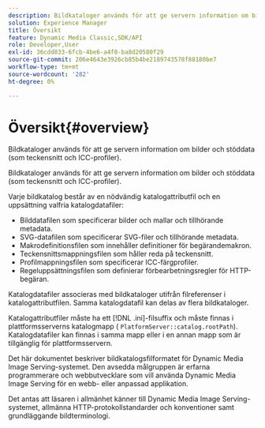```yaml
---
description: Bildkataloger används för att ge servern information om bilder och stöddata (som teckensnitt och ICC-profiler).
solution: Experience Manager
title: Översikt
feature: Dynamic Media Classic,SDK/API
role: Developer,User
exl-id: 36cdd833-6fcb-4be6-a4f8-ba8d20580f29
source-git-commit: 206e4643e3926cb85b4be2189743578f88180be7
workflow-type: tm+mt
source-wordcount: '282'
ht-degree: 0%

---
```


# Översikt{#overview}

Bildkataloger används för att ge servern information om bilder och stöddata (som teckensnitt och ICC-profiler).

Bildkataloger används för att ge servern information om bilder och stöddata (som teckensnitt och ICC-profiler).

Varje bildkatalog består av en nödvändig katalogattributfil och en uppsättning valfria katalogdatafiler:

* Bilddatafilen som specificerar bilder och mallar och tillhörande metadata.
* SVG-datafilen som specificerar SVG-filer och tillhörande metadata.
* Makrodefinitionsfilen som innehåller definitioner för begärandemakron.
* Teckensnittsmappningsfilen som håller reda på teckensnitt.
* Profilmappningsfilen som specificerar ICC-färgprofiler.
* Regeluppsättningsfilen som definierar förbearbetningsregler för HTTP-begäran.

Katalogdatafiler associeras med bildkataloger utifrån filreferenser i katalogattributfilen. Samma katalogdatafil kan delas av flera bildkataloger.

Katalogattributfiler måste ha ett [!DNL .ini]-filsuffix och måste finnas i plattformsserverns katalogmapp ( `PlatformServer::catalog.rootPath`). Katalogdatafiler kan finnas i samma mapp eller i en annan mapp som är tillgänglig för plattformsservern.

Det här dokumentet beskriver bildkatalogsfilformatet för Dynamic Media Image Serving-systemet. Den avsedda målgruppen är erfarna programmerare och webbutvecklare som vill använda Dynamic Media Image Serving för en webb- eller anpassad applikation.

Det antas att läsaren i allmänhet känner till Dynamic Media Image Serving-systemet, allmänna HTTP-protokollstandarder och konventioner samt grundläggande bildterminologi.

